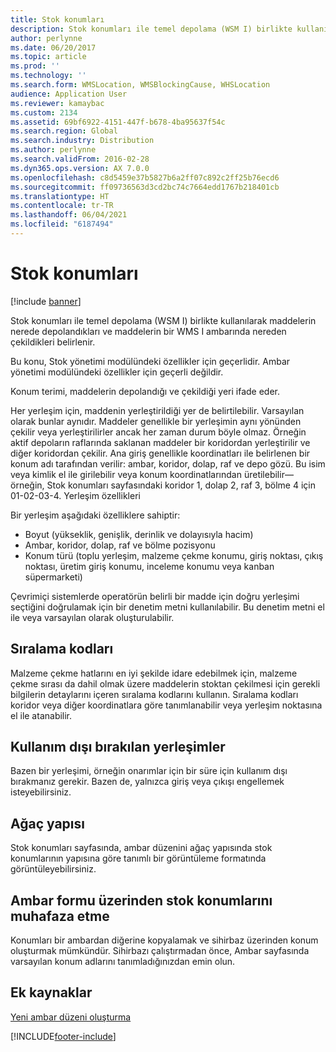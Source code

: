 ```yaml
---
title: Stok konumları
description: Stok konumları ile temel depolama (WSM I) birlikte kullanılarak maddelerin nerede depolandıkları ve maddelerin bir WMS I ambarında nereden çekildikleri belirlenir.
author: perlynne
ms.date: 06/20/2017
ms.topic: article
ms.prod: ''
ms.technology: ''
ms.search.form: WMSLocation, WMSBlockingCause, WHSLocation
audience: Application User
ms.reviewer: kamaybac
ms.custom: 2134
ms.assetid: 69bf6922-4151-447f-b678-4ba95637f54c
ms.search.region: Global
ms.search.industry: Distribution
ms.author: perlynne
ms.search.validFrom: 2016-02-28
ms.dyn365.ops.version: AX 7.0.0
ms.openlocfilehash: c8d5459e37b5827b6a2ff07c892c2ff25b76ecd6
ms.sourcegitcommit: ff09736563d3cd2bc74c7664edd1767b218401cb
ms.translationtype: HT
ms.contentlocale: tr-TR
ms.lasthandoff: 06/04/2021
ms.locfileid: "6187494"
---
```

# <a name="inventory-locations"></a>Stok konumları

[!include [banner](../includes/banner.md)]

Stok konumları ile temel depolama (WSM I) birlikte kullanılarak maddelerin nerede depolandıkları ve maddelerin bir WMS I ambarında nereden çekildikleri belirlenir.

Bu konu, Stok yönetimi modülündeki özellikler için geçerlidir. Ambar yönetimi modülündeki özellikler için geçerli değildir.

Konum terimi, maddelerin depolandığı ve çekildiği yeri ifade eder.

Her yerleşim için, maddenin yerleştirildiği yer de belirtilebilir. Varsayılan olarak bunlar aynıdır. Maddeler genellikle bir yerleşimin aynı yönünden çekilir veya yerleştirilirler ancak her zaman durum böyle olmaz. Örneğin aktif depoların raflarında saklanan maddeler bir koridordan yerleştirilir ve diğer koridordan çekilir. Ana giriş genellikle koordinatları ile belirlenen bir konum adı tarafından verilir: ambar, koridor, dolap, raf ve depo gözü. Bu isim veya kimlik el ile girilebilir veya konum koordinatlarından üretilebilir—örneğin, Stok konumları sayfasındaki koridor 1, dolap 2, raf 3, bölme 4 için 01-02-03-4.
Yerleşim özellikleri

Bir yerleşim aşağıdaki özelliklere sahiptir:
-   Boyut (yükseklik, genişlik, derinlik ve dolayısıyla hacim)
-   Ambar, koridor, dolap, raf ve bölme pozisyonu
-   Konum türü (toplu yerleşim, malzeme çekme konumu, giriş noktası, çıkış noktası, üretim giriş konumu, inceleme konumu veya kanban süpermarketi)

Çevrimiçi sistemlerde operatörün belirli bir madde için doğru yerleşimi seçtiğini doğrulamak için bir denetim metni kullanılabilir. Bu denetim metni el ile veya varsayılan olarak oluşturulabilir.

## <a name="sort-codes"></a>Sıralama kodları
Malzeme çekme hatlarını en iyi şekilde idare edebilmek için, malzeme çekme sırası da dahil olmak üzere maddelerin stoktan çekilmesi için gerekli bilgilerin detaylarını içeren sıralama kodlarını kullanın. Sıralama kodları koridor veya diğer koordinatlara göre tanımlanabilir veya yerleşim noktasına el ile atanabilir.

## <a name="blocked-locations"></a>Kullanım dışı bırakılan yerleşimler
Bazen bir yerleşimi, örneğin onarımlar için bir süre için kullanım dışı bırakmanız gerekir. Bazen de, yalnızca giriş veya çıkışı engellemek isteyebilirsiniz.

## <a name="tree-structure"></a>Ağaç yapısı

Stok konumları sayfasında, ambar düzenini ağaç yapısında stok konumlarının yapısına göre tanımlı bir görüntüleme formatında görüntüleyebilirsiniz.

## <a name="maintain-inventory-locations-via-the-warehouse-form"></a>Ambar formu üzerinden stok konumlarını muhafaza etme

Konumları bir ambardan diğerine kopyalamak ve sihirbaz üzerinden konum oluşturmak mümkündür. Sihirbazı çalıştırmadan önce, Ambar sayfasında varsayılan konum adlarını tanımladığınızdan emin olun.



## <a name="additional-resources"></a>Ek kaynaklar

[Yeni ambar düzeni oluşturma](tasks/create-new-warehouse-layout.md)


[!INCLUDE[footer-include](../../includes/footer-banner.md)]